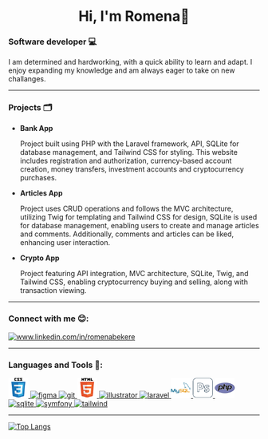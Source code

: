 <h1 align="center">Hi, I'm Romena👋</h1>
<h3>Software developer 💻</h3>

<p>I am determined and hardworking, with a quick ability to learn and adapt. I enjoy expanding my knowledge and am always eager to take on new challanges.</p>
<hr>
<h3>Projects 🗂</h3>

<ul>
  <li><b>Bank App</b></li>
  <p>Project built using PHP with the Laravel framework, API, SQLite for database management, and Tailwind CSS for styling. This website includes registration and authorization, currency-based account creation, money transfers, investment accounts and cryptocurrency purchases.</p>
  <li><b>Articles App</b></li>
  <p>Project uses CRUD operations and follows the MVC architecture, utilizing Twig for templating and Tailwind CSS for design, SQLite is used for database management, enabling users to create and manage articles and comments. Additionally, comments and articles can be liked, enhancing user interaction.</p>
  <li><b>Crypto App</b></li>
  <p>Project featuring API integration, MVC architecture, SQLite, Twig, and Tailwind CSS, enabling cryptocurrency buying and selling, along with transaction viewing.</p>
</ul>

<hr>
<h3 align="left">Connect with me 😊:</h3>
<p align="left">
<a href="https://linkedin.com/in/www.linkedin.com/in/romenabekere" target="blank"><img align="center" src="https://raw.githubusercontent.com/rahuldkjain/github-profile-readme-generator/master/src/images/icons/Social/linked-in-alt.svg" alt="www.linkedin.com/in/romenabekere" height="30" width="40" /></a>
</p>
<hr>
<h3 align="left">Languages and Tools 🔎:</h3>
<p align="left"> <a href="https://www.w3schools.com/css/" target="_blank" rel="noreferrer"> <img src="https://raw.githubusercontent.com/devicons/devicon/master/icons/css3/css3-original-wordmark.svg" alt="css3" width="40" height="40"/> </a> <a href="https://www.figma.com/" target="_blank" rel="noreferrer"> <img src="https://www.vectorlogo.zone/logos/figma/figma-icon.svg" alt="figma" width="40" height="40"/> </a> <a href="https://git-scm.com/" target="_blank" rel="noreferrer"> <img src="https://www.vectorlogo.zone/logos/git-scm/git-scm-icon.svg" alt="git" width="40" height="40"/> </a> <a href="https://www.w3.org/html/" target="_blank" rel="noreferrer"> <img src="https://raw.githubusercontent.com/devicons/devicon/master/icons/html5/html5-original-wordmark.svg" alt="html5" width="40" height="40"/> </a> <a href="https://www.adobe.com/in/products/illustrator.html" target="_blank" rel="noreferrer"> <img src="https://www.vectorlogo.zone/logos/adobe_illustrator/adobe_illustrator-icon.svg" alt="illustrator" width="40" height="40"/> </a> <a href="https://laravel.com/" target="_blank" rel="noreferrer"> <img src="https://camo.githubusercontent.com/7f4ac071292c825dd37db0868bf5f2f824e8220738722e768dbf6337ae66e909/68747470733a2f2f63646e2e6a7364656c6976722e6e65742f67682f64657669636f6e732f64657669636f6e406c61746573742f69636f6e732f6c61726176656c2f6c61726176656c2d6f726967696e616c2d776f72646d61726b2e737667" alt="laravel" width="40" height="40"/> </a> <a href="https://www.mysql.com/" target="_blank" rel="noreferrer"> <img src="https://raw.githubusercontent.com/devicons/devicon/master/icons/mysql/mysql-original-wordmark.svg" alt="mysql" width="40" height="40"/> </a> <a href="https://www.photoshop.com/en" target="_blank" rel="noreferrer"> <img src="https://raw.githubusercontent.com/devicons/devicon/master/icons/photoshop/photoshop-line.svg" alt="photoshop" width="40" height="40"/> </a> <a href="https://www.php.net" target="_blank" rel="noreferrer"> <img src="https://raw.githubusercontent.com/devicons/devicon/master/icons/php/php-original.svg" alt="php" width="40" height="40"/> </a> <a href="https://www.sqlite.org/" target="_blank" rel="noreferrer"> <img src="https://www.vectorlogo.zone/logos/sqlite/sqlite-icon.svg" alt="sqlite" width="40" height="40"/> </a> <a href="https://symfony.com" target="_blank" rel="noreferrer"> <img src="https://symfony.com/logos/symfony_black_03.svg" alt="symfony" width="40" height="40"/> </a> <a href="https://tailwindcss.com/" target="_blank" rel="noreferrer"> <img src="https://www.vectorlogo.zone/logos/tailwindcss/tailwindcss-icon.svg" alt="tailwind" width="40" height="40"/> </a> </p>
<hr>


[![Top Langs](https://github-readme-stats.vercel.app/api/top-langs/?username=romenab&theme=radical)](https://github.com/romenab/github-readme-stats)
